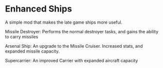 # Enhanced Ships
A simple mod that makes the late game ships more useful.

Missile Destroyer: Performs the normal destroyer tasks, and gains the ability to carry missiles

Arsenal Ship: An upgrade to the Missile Cruiser. Increased stats, and expanded missile capacity.

Supercarrier: An improved Carrier with expanded aircraft capacity
